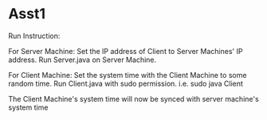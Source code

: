 # Asst1
Run Instruction:

For Server Machine:
  Set the IP address of Client to Server Machines' IP address.
  Run Server.java on Server Machine.

For Client Machine:
  Set the system time with the Client Machine to some random time.
  Run Client.java with sudo permission. i.e. sudo java Client
 
The Client Machine's system time will now be synced with server machine's system time
